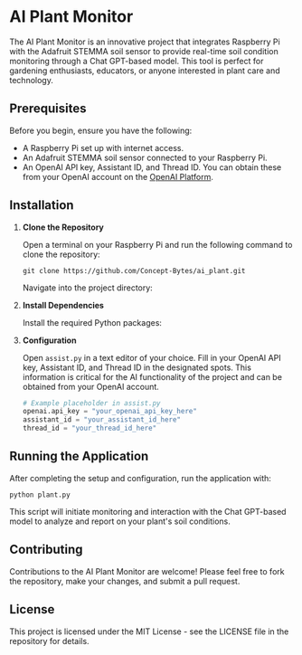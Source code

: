 # AI Plant Monitor

The AI Plant Monitor is an innovative project that integrates Raspberry Pi with the Adafruit STEMMA soil sensor to provide real-time soil condition monitoring through a Chat GPT-based model. This tool is perfect for gardening enthusiasts, educators, or anyone interested in plant care and technology.

## Prerequisites

Before you begin, ensure you have the following:
- A Raspberry Pi set up with internet access.
- An Adafruit STEMMA soil sensor connected to your Raspberry Pi.
- An OpenAI API key, Assistant ID, and Thread ID. You can obtain these from your OpenAI account on the [OpenAI Platform](https://platform.openai.com/assistants).

## Installation

1. **Clone the Repository**

   Open a terminal on your Raspberry Pi and run the following command to clone the repository:

   ```git clone https://github.com/Concept-Bytes/ai_plant.git```

   Navigate into the project directory:

2. **Install Dependencies**

    Install the required Python packages:

3. **Configuration**

    Open `assist.py` in a text editor of your choice. Fill in your OpenAI API key, Assistant ID, and Thread ID in the designated spots. This information is critical for the AI functionality of the project and can be         obtained from your OpenAI account.
    
    ```python
    # Example placeholder in assist.py
    openai.api_key = "your_openai_api_key_here"
    assistant_id = "your_assistant_id_here"
    thread_id = "your_thread_id_here"

    
## Running the Application

After completing the setup and configuration, run the application with:

```python plant.py```

This script will initiate monitoring and interaction with the Chat GPT-based model to analyze and report on your plant's soil conditions.

## Contributing
Contributions to the AI Plant Monitor are welcome! Please feel free to fork the repository, make your changes, and submit a pull request.

## License
This project is licensed under the MIT License - see the LICENSE file in the repository for details.
